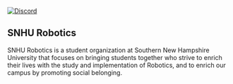[![Discord](https://img.shields.io/discord/882808306542968862.svg?label=&logo=discord&logoColor=ffffff&color=7389D8&labelColor=6A7EC2)](https://discord.gg/A9mU9BmvX9)

## SNHU Robotics

SNHU Robotics is a student organization at Southern New Hampshire University that focuses on bringing students together who strive to enrich their lives with the study and implementation of Robotics, and to enrich our campus by promoting social belonging.
